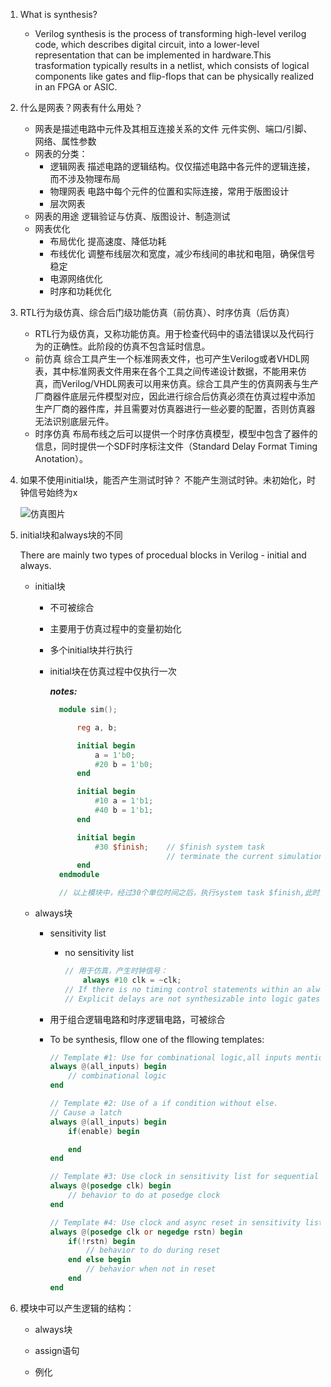 1. What is synthesis?
   
   - Verilog synthesis is the process of transforming high-level verilog code, which describes digital circuit, into a lower-level representation that can be implemented in hardware.This trasformation typically results in a netlist, which consists of logical components like gates and flip-flops that can be physically realized in an FPGA or ASIC.

2. 什么是网表？网表有什么用处？
   
   - 网表是描述电路中元件及其相互连接关系的文件
       元件实例、端口/引脚、网络、属性参数
   - 网表的分类：
     - 逻辑网表
         描述电路的逻辑结构。仅仅描述电路中各元件的逻辑连接，而不涉及物理布局
     - 物理网表
         电路中每个元件的位置和实际连接，常用于版图设计
     - 层次网表
   - 网表的用途
       逻辑验证与仿真、版图设计、制造测试
   - 网表优化
     - 布局优化
         提高速度、降低功耗
     - 布线优化
         调整布线层次和宽度，减少布线间的串扰和电阻，确保信号稳定
     - 电源网络优化
     - 时序和功耗优化

3. RTL行为级仿真、综合后门级功能仿真（前仿真）、时序仿真（后仿真）
   
   - RTL行为级仿真，又称功能仿真。用于检查代码中的语法错误以及代码行为的正确性。此阶段的仿真不包含延时信息。
   - 前仿真 综合工具产生一个标准网表文件，也可产生Verilog或者VHDL网表，其中标准网表文件用来在各个工具之间传递设计数据，不能用来仿真，而Verilog/VHDL网表可以用来仿真。综合工具产生的仿真网表与生产厂商器件底层元件模型对应，因此进行综合后仿真必须在仿真过程中添加生产厂商的器件库，并且需要对仿真器进行一些必要的配置，否则仿真器无法识别底层元件。
   - 时序仿真 布局布线之后可以提供一个时序仿真模型，模型中包含了器件的信息，同时提供一个SDF时序标注文件（Standard Delay Format Timing Anotation）。

4. 如果不使用initial块，能否产生测试时钟？
    不能产生测试时钟。未初始化，时钟信号始终为x
   
    ![仿真图片](https://github.com/Spider-Viper/Picture/blob/main/clock_tb_wave.PNG "仿真波形图")

5. initial块和always块的不同
   
    There are mainly two types of procedual blocks in Verilog - initial and always.
   
   - initial块
     
     * 不可被综合
     
     * 主要用于仿真过程中的变量初始化
     
     * 多个initial块并行执行
     
     * initial块在仿真过程中仅执行一次
       
       ***notes:***
       
       ```verilog
         module sim();
       
             reg a, b;
       
             initial begin
                 a = 1'b0;
                 #20 b = 1'b0;
             end
       
             initial begin
                 #10 a = 1'b1;
                 #40 b = 1'b1;
             end
       
             initial begin
                 #30 $finish;    // $finish system task
                                 // terminate the current simulation
             end
         endmodule
       
         // 以上模块中，经过30个单位时间之后，执行system task $finish,此时，会结束其他尚未执行完毕的initial块。
       ```
   
   - always块
     
     * sensitivity list
       
       - no sensitivity list
         
         ```verilog
         // 用于仿真，产生时钟信号：
             always #10 clk = ~clk;
         // If there is no timing control statements within an always block ,the simulation will hang because of a zero-delay infinite loop.
         // Explicit delays are not synthesizable into logic gates.
         ```
     
     * 用于组合逻辑电路和时序逻辑电路，可被综合
     
     * To be synthesis, fllow one of the fllowing templates:
       
       ```verilog
       // Template #1: Use for combinational logic,all inputs mentioned in sensitivity list.
       always @(all_inputs) begin
           // combinational logic
       end
       
       // Template #2: Use of a if condition without else.
       // Cause a latch
       always @(all_inputs) begin
           if(enable) begin
       
           end
       end
       
       // Template #3: Use clock in sensitivity list for sequential elements.
       always @(posedge clk) begin
           // behavior to do at posedge clock
       end
       
       // Template #4: Use clock and async reset in sensitivity list.
       always @(posedge clk or negedge rstn) begin
           if(!rstn) begin
               // behavior to do during reset
           end else begin
               // behavior when not in reset
           end
       end
       ```

6. 模块中可以产生逻辑的结构：
   
   - always块
   
   - assign语句
   
   - 例化